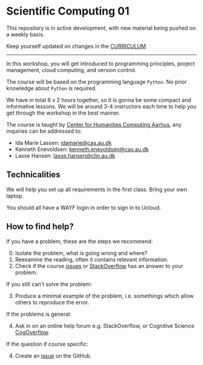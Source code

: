 # Scientific Computing 01 #


This repository is in active development, with new material being pushed on a weekly basis.

Keep yourself updated on changes in the [CURRICULUM](https://github.com/CHCAA-EDUX/scientific-computing-01/blob/main/CURRICULUM.md)

---

In this workshop, you will get introduced to programming principles, project management, cloud computing, and version control.

The course will be based on the programming language `Python`. No prior knowledge about `Python` is required.

We have in total 6 x 2 hours together, so it is gonna be some compact and informative lessons.
We will be around 3-4 instructors each time to help you get through the workshop in the best manner.

The course is taught by [Center for Humanities Computing Aarhus](https://chcaa.io/#/), any inquiries can be addressed to:

* Ida Marie Lassen: idamarie@cas.au.dk
* Kenneth Enevoldsen: kenneth.enevoldsen@cas.au.dk
* Lasse Hansen: lasse.hansen@clin.au.dk

## Technicalities
We will help you set up all requirements in the first class.
Bring your own laptop.

You should all have a WAYF login in order to sign in to Ucloud.


## How to find help?
If you have a problem, these are the steps we recommend:

0) Isolate the problem, what is going wrong and where?
1) Reexamine the reading, often it contains relevant information.
2) Check if the course  [issues](https://github.com/CHCAA-EDUX/scientific-computing-01/issues) or [StackOverflow](https://stackoverflow.com) has an answer to your problem. 

If you still can't solve the problem:

3) Produce a minimal example of the problem, i.e. somethings which allow others to reproduce the error.

If the problems is general:

4) Ask in on an online help forum e.g. StackOverflow, or Cognitive Science [CogOverflow](https://www.facebook.com/groups/340151913001608/).

If the question if course specific:

4) Create an [issue](https://github.com/CHCAA-EDUX/scientific-computing-01/issues) on the GitHub.
